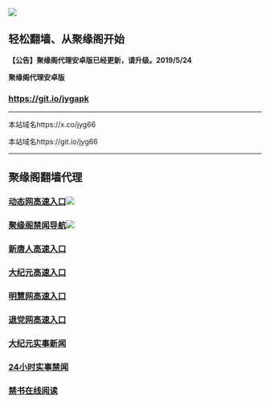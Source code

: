 ![](https://raw.githubusercontent.com/hao369/a/master/j.jpg)



## 轻松翻墙、从聚缘阁开始



**【公告】聚缘阁代理安卓版已经更新，请升级。2019/5/24**

 
**聚缘阁代理安卓版**
### https://git.io/jygapk  

***

本站域名https://x.co/jyg66 

本站域名https://git.io/jyg66



***




## 聚缘阁翻墙代理 




### [动态网高速入口](https://8elc6uq37k.execute-api.ap-northeast-1.amazonaws.com/d2)![](http://tupian.425e.eu.org/jygdl.gif)

### [聚缘阁禁闻导航](https://8elc6uq37k.execute-api.ap-northeast-1.amazonaws.com/d2)![](http://tupian.425e.eu.org/jyg.gif)


### [新唐人高速入口](https://8elc6uq37k.execute-api.ap-northeast-1.amazonaws.com/d2)

### [大纪元高速入口](https://8elc6uq37k.execute-api.ap-northeast-1.amazonaws.com/d2)

### [明慧网高速入口](https://8elc6uq37k.execute-api.ap-northeast-1.amazonaws.com/d2)

### [退党网高速入口](https://189rbmbmh1.execute-api.ap-east-1.amazonaws.com/vv2)






### [大纪元实事新闻](https://git.io/fjmgE)

### [24小时实事禁闻](https://git.io/fj3Go)

### [禁书在线阅读](https://git.io/fjJ5Z)






